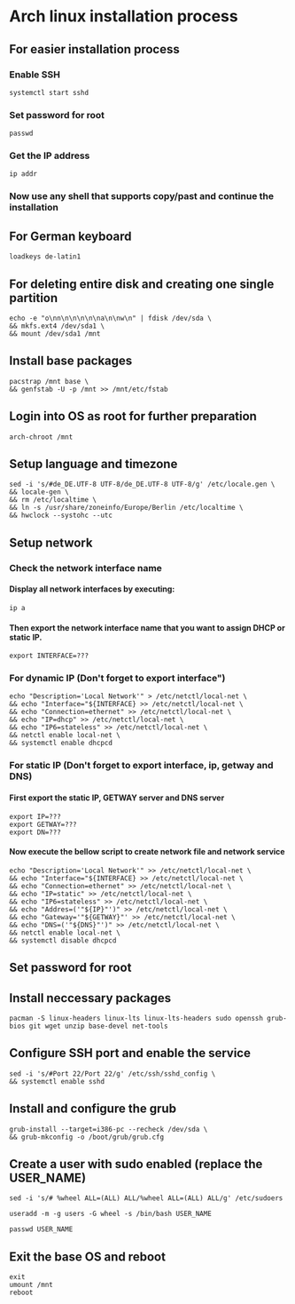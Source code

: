 # Arch linux installation process

## For easier installation process
### Enable SSH
```
systemctl start sshd
```
### Set password for root
```
passwd
```
### Get the IP address
```
ip addr
```
### Now use any shell that supports copy/past and continue the installation


## For German keyboard
```
loadkeys de-latin1
```

## For deleting entire disk and creating one single partition
```
echo -e "o\nn\n\n\n\n\na\n\nw\n" | fdisk /dev/sda \
&& mkfs.ext4 /dev/sda1 \
&& mount /dev/sda1 /mnt
```

## Install base packages
```
pacstrap /mnt base \
&& genfstab -U -p /mnt >> /mnt/etc/fstab
```

## Login into OS as root for further preparation
```
arch-chroot /mnt
```

## Setup language and timezone
```
sed -i 's/#de_DE.UTF-8 UTF-8/de_DE.UTF-8 UTF-8/g' /etc/locale.gen \
&& locale-gen \
&& rm /etc/localtime \
&& ln -s /usr/share/zoneinfo/Europe/Berlin /etc/localtime \
&& hwclock --systohc --utc
```

## Setup network
### Check the network interface name
#### Display all network interfaces by executing: 
```
ip a
```
#### Then export the network interface name that you want to assign DHCP or static IP.
```
export INTERFACE=???
```

### For dynamic IP (Don't forget to export interface")
```
echo "Description='Local Network'" > /etc/netctl/local-net \
&& echo "Interface="${INTERFACE} >> /etc/netctl/local-net \
&& echo "Connection=ethernet" >> /etc/netctl/local-net \
&& echo "IP=dhcp" >> /etc/netctl/local-net \
&& echo "IP6=stateless" >> /etc/netctl/local-net \
&& netctl enable local-net \
&& systemctl enable dhcpcd
```
### For static IP (Don't forget to export interface, ip, getway and DNS)
#### First export the static IP, GETWAY server and DNS server
```
export IP=???
export GETWAY=???
export DN=???
```
#### Now execute the bellow script to create network file and network service 
```
echo "Description='Local Network'" >> /etc/netctl/local-net \
&& echo "Interface="${INTERFACE} >> /etc/netctl/local-net \
&& echo "Connection=ethernet" >> /etc/netctl/local-net \
&& echo "IP=static" >> /etc/netctl/local-net \
&& echo "IP6=stateless" >> /etc/netctl/local-net \
&& echo "Addres=('"${IP}"')" >> /etc/netctl/local-net \
&& echo "Gateway='"${GETWAY}"' >> /etc/netctl/local-net \
&& echo "DNS=('"${DNS}"')" >> /etc/netctl/local-net \
&& netctl enable local-net \
&& systemctl disable dhcpcd
```

## Set password for root


## Install neccessary packages
```
pacman -S linux-headers linux-lts linux-lts-headers sudo openssh grub-bios git wget unzip base-devel net-tools
```

## Configure SSH port and enable the service
```
sed -i 's/#Port 22/Port 22/g' /etc/ssh/sshd_config \
&& systemctl enable sshd
```

## Install and configure the grub
```
grub-install --target=i386-pc --recheck /dev/sda \
&& grub-mkconfig -o /boot/grub/grub.cfg
```

## Create a user with sudo enabled (replace the USER_NAME)
```
sed -i 's/# %wheel ALL=(ALL) ALL/%wheel ALL=(ALL) ALL/g' /etc/sudoers

useradd -m -g users -G wheel -s /bin/bash USER_NAME

passwd USER_NAME
```

## Exit the base OS and reboot
```
exit
umount /mnt
reboot
```
